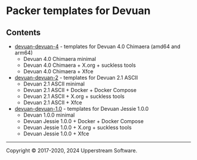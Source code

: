# Packer templates for Devuan

## Contents

* [devuan-devuan-4](devuan-4/README.md) - templates for Devuan 4.0 Chimaera
  (amd64 and arm64)
  * Devuan 4.0 Chimaera minimal
  * Devuan 4.0 Chimaera + X.org + suckless tools
  * Devuan 4.0 Chimaera + Xfce
* [devuan-devuan-2](devuan-2/README.md) - templates for Devuan 2.1 ASCII
  * Devuan 2.1 ASCII minimal
  * Devuan 2.1 ASCII + Docker + Docker Compose
  * Devuan 2.1 ASCII + X.org + suckless tools
  * Devuan 2.1 ASCII + Xfce
* [devuan-devuan-1.0](devuan-1.0/README.md) - templates for Devuan Jessie 1.0.0
  * Devuan 1.0.0 minimal
  * Devuan Jessie 1.0.0 + Docker + Docker Compose
  * Devuan Jessie 1.0.0 + X.org + suckless tools
  * Devuan Jessie 1.0.0 + Xfce

- - -

Copyright &copy; 2017-2020, 2024 Upperstream Software.
